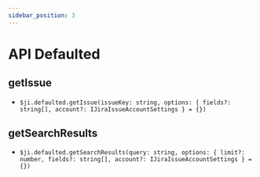 ```yaml
---
sidebar_position: 3
---
```

# API Defaulted

## getIssue
- `$ji.defaulted.getIssue(issueKey: string, options: { fields?: string[], account?: IJiraIssueAccountSettings } = {})`
## getSearchResults
- `$ji.defaulted.getSearchResults(query: string, options: { limit?: number, fields?: string[], account?: IJiraIssueAccountSettings } = {})`
